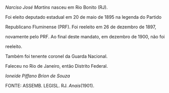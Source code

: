 

*Narciso José Martins* nasceu em Rio Bonito (RJ).



Foi eleito deputado estadual em 20 de maio de 1895 na legenda do Partido

Republicano Fluminense (PRF). Foi reeleito em 26 de dezembro de 1897,

novamente pelo PRF. Ao final deste mandato, em dezembro de 1900, não foi

reeleito.



Também foi tenente coronel da Guarda Nacional.



Faleceu no Rio de Janeiro, então Distrito Federal.



*Ioneide Piffano Brion de Souza*



FONTE: ASSEMB. LEGISL. RJ. *Anais*(1901).

